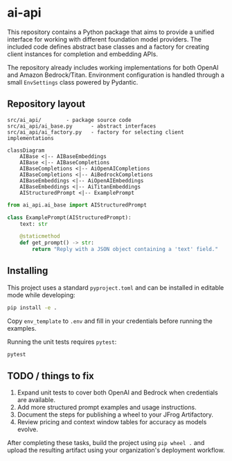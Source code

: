 # ai-api

This repository contains a Python package that aims to provide a unified
interface for working with different foundation model providers.  The
included code defines abstract base classes and a factory for creating
client instances for completion and embedding APIs.

The repository already includes working implementations for both
OpenAI and Amazon Bedrock/Titan. Environment configuration is handled
through a small `EnvSettings` class powered by Pydantic.

## Repository layout

```
src/ai_api/        - package source code
src/ai_api/ai_base.py      - abstract interfaces
src/ai_api/ai_factory.py   - factory for selecting client implementations
```

```mermaid
classDiagram
    AIBase <|-- AIBaseEmbeddings
    AIBase <|-- AIBaseCompletions
    AIBaseCompletions <|-- AiOpenAICompletions
    AIBaseCompletions <|-- AiBedrockCompletions
    AIBaseEmbeddings <|-- AiOpenAIEmbeddings
    AIBaseEmbeddings <|-- AiTitanEmbeddings
    AIStructuredPrompt <|-- ExamplePrompt
```

```python
from ai_api.ai_base import AIStructuredPrompt

class ExamplePrompt(AIStructuredPrompt):
    text: str

    @staticmethod
    def get_prompt() -> str:
        return "Reply with a JSON object containing a 'text' field."
```

## Installing

This project uses a standard `pyproject.toml` and can be installed in
editable mode while developing:

```bash
pip install -e .
```

Copy `env_template` to `.env` and fill in your credentials before running the examples.

Running the unit tests requires `pytest`:

```bash
pytest
```

## TODO / things to fix

1. Expand unit tests to cover both OpenAI and Bedrock when credentials are available.
2. Add more structured prompt examples and usage instructions.
3. Document the steps for publishing a wheel to your JFrog Artifactory.
4. Review pricing and context window tables for accuracy as models evolve.

After completing these tasks, build the project using `pip wheel .` and upload
the resulting artifact using your organization's deployment workflow.
